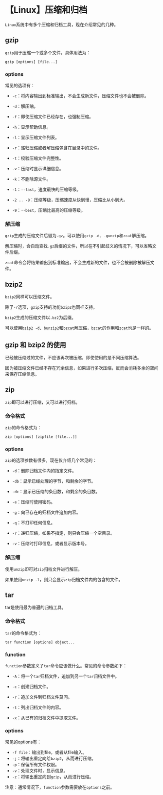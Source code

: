 # 【Linux】压缩和归档


`Linux`系统中有多个压缩和归档工具，现在介绍常见的几种。

## gzip

`gzip`用于压缩一个或多个文件，具体用法为：

```shell
gzip [options] [file...]
```

### options

常见的选项有：

- `-c`：将内容输出到标准输出，不会生成新文件，压缩文件也不会被删除。

- `-d`：解压缩。

- `-f`：即使压缩文件已经存在，也强制压缩。

- `-h`：显示帮助信息。

- `-l`：显示压缩文件列表。

- `-r`：递归压缩或者解压缩包含在目录中的文件。

- `-t`：校验压缩文件完整性。

- `-v`：压缩时显示详细信息。

- `-k`：不删除源文件。

- `-1`：`--fast`，速度最快的压缩等级。

- `-2 .. -8`：压缩等级，压缩速度从快到慢，压缩比从小到大。

- `-9`：`--best`，压缩比最高的压缩等级。

### 解压缩

`gzip`生成的压缩文件后缀为`.gz`。可以使用`gzip -d`、`-gunzip`和`zcat`解压缩。

解压缩时，会自动查找`.gz`后缀的文件，所以在不引起歧义的情况下，可以省略文件后缀。

`zcat`命令会将结果输出到标准输出，不会生成新的文件，也不会被删除被解压文件。


## bzip2

`bzip2`同样可以压缩文件。

除了`-r`选项，`gzip`支持的功能`bzip2`也同样支持。

`bzip2`生成的压缩文件以`.bz2`为后缀。

可以使用`bzip2 -d`、`bunzip2`和`bzcat`解压缩，`bzcat`的作用和`zcat`也是一样的。


## gzip 和 bzip2 的使用

已经被压缩过的文件，不应该再次被压缩，即使使用的是不同压缩算法。

因为被压缩文件已经不存在冗余信息，如果进行多次压缩，反而会消耗多余的空间来保存压缩信息。

## zip

`zip`即可以进行压缩，又可以进行归档。

### 命令格式

`zip`的命令格式为：

```shell
zip [options] [zipfile [file...]]
```

### options

`zip`的选项参数有很多，现在仅介绍几个常见的：

- `-d`：删除归档文件内的指定文件。

- `-db`：显示已经处理的字节，和剩余的字节。

- `-dc`：显示已压缩的条目数，和剩余的条目数。

- `-e`：压缩时使用密码。

- `-g`：向已存在的归档文件追加内容。

- `-q`：不打印任何信息。

- `-r`：递归压缩，如果不指定，则只会压缩一个空目录。

- `-v`：压缩时打印信息，或者显示版本号。

### 解压缩

使用`unzip`即可对`zip`归档文件进行解压。

如果使用`unzip -l`，则只会显示`zip`归档文件内的包含的文件。


## tar

tar是使用最为普遍的归档工具。

### 命令格式

`tar`的命令格式为：

```shell
tar function [options] object...
```

### function

`function`参数定义了`tar`命令应该做什么。常见的命令参数如下：

- `-A`：将一个`tar`归档文件，追加到另一个`tar`归档文件中。

- `-c`：创建归档文件。

- `-r`：追加文件到归档文件莫问。

- `-t`：列出归档文件的内容。

- `-x`：从已有的归档文件中提取文件。

### options

常见的options有：

- `-f file`：输出到file，或者从file输入。
- `-j`：将输出重定向给`bzip2`，从而进行压缩。
- `-p`：保留所有文件权限。
- `-v`：处理文件时，显示信息。
- `-z`：将输出重定向到`gzip`，从而进行压缩。

注意：通常情况下，`function`参数需要放在`options`之前。

